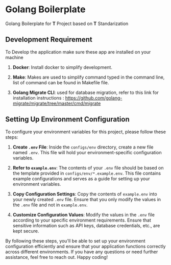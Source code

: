 # Golang Boilerplate

Golang Boilerplate for **T** Project based on **T** Standarization

## Development Requirement

To Develop the application make sure these app are installed on your machine

1. **Docker**: Install docker to simplify development.

2. **Make**: Makes are used to simplify command typed in the command line, list of command can be found in Makefile file.

3. **Golang Migrate CLI**: used for database migration, refer to this link for installation instructions : https://github.com/golang-migrate/migrate/tree/master/cmd/migrate

## Setting Up Environment Configuration

To configure your environment variables for this project, please follow these steps:

1. **Create `.env` File**: Inside the `configs/env` directory, create a new file named `.env`. This file will hold your environment-specific configuration variables.

2. **Refer to `example.env`**: The contents of your `.env` file should be based on the template provided in `configs/env/*.example.env`. This file contains example configurations and serves as a guide for setting up your environment variables.

3. **Copy Configuration Settings**: Copy the contents of `example.env` into your newly created `.env` file. Ensure that you only modify the values in the `.env` file and not in `example.env`.

4. **Customize Configuration Values**: Modify the values in the `.env` file according to your specific environment requirements. Ensure that sensitive information such as API keys, database credentials, etc., are kept secure.

By following these steps, you'll be able to set up your environment configuration efficiently and ensure that your application functions correctly across different environments. If you have any questions or need further assistance, feel free to reach out. Happy coding!